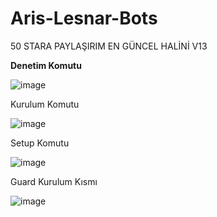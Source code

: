 # Aris-Lesnar-Bots
50 STARA PAYLAŞIRIM EN GÜNCEL HALİNİ V13 

__**Denetim Komutu**__


![image](https://user-images.githubusercontent.com/79768100/171483922-5ff8887b-3655-4571-913d-23383730ff7c.png)



Kurulum Komutu


![image](https://user-images.githubusercontent.com/79768100/171484195-6e0b5353-d280-418a-a295-148218ff040f.png)


Setup Komutu


![image](https://user-images.githubusercontent.com/79768100/171484349-5e048b40-bbe5-42c7-82b8-fc7958a9b4b5.png)


Guard Kurulum Kısmı


![image](https://user-images.githubusercontent.com/79768100/171484700-883a362e-722c-471e-91e6-735636b05155.png)


